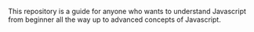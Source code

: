 This repository is a guide for anyone who wants to understand Javascript from beginner all the way up to advanced concepts of Javascript.
